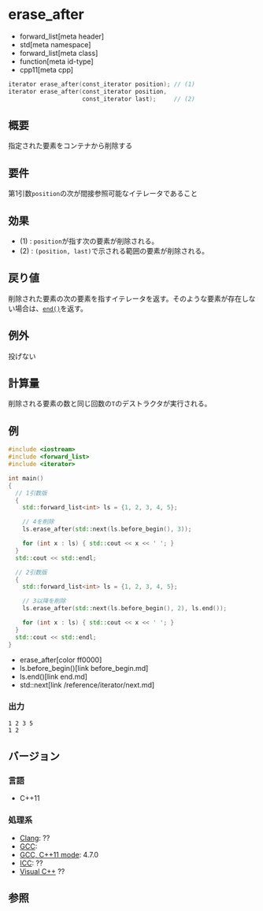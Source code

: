 # erase_after
* forward_list[meta header]
* std[meta namespace]
* forward_list[meta class]
* function[meta id-type]
* cpp11[meta cpp]

```cpp
iterator erase_after(const_iterator position); // (1)
iterator erase_after(const_iterator position,
                     const_iterator last);     // (2)
```

## 概要
指定された要素をコンテナから削除する


## 要件
第1引数`position`の次が間接参照可能なイテレータであること


## 効果
- (1) : `position`が指す次の要素が削除される。  
- (2) : `(position, last)`で示される範囲の要素が削除される。


## 戻り値
削除された要素の次の要素を指すイテレータを返す。そのような要素が存在しない場合は、[`end()`](end.md)を返す。


## 例外
投げない


## 計算量
削除される要素の数と同じ回数の`T`のデストラクタが実行される。


## 例
```cpp example
#include <iostream>
#include <forward_list>
#include <iterator>

int main()
{
  // 1引数版
  {
    std::forward_list<int> ls = {1, 2, 3, 4, 5};

    // 4を削除
    ls.erase_after(std::next(ls.before_begin(), 3));

    for (int x : ls) { std::cout << x << ' '; }
  }
  std::cout << std::endl;

  // 2引数版
  {
    std::forward_list<int> ls = {1, 2, 3, 4, 5};

    // 3以降を削除
    ls.erase_after(std::next(ls.before_begin(), 2), ls.end());

    for (int x : ls) { std::cout << x << ' '; }
  }
  std::cout << std::endl;
}
```
* erase_after[color ff0000]
* ls.before_begin()[link before_begin.md]
* ls.end()[link end.md]
* std::next[link /reference/iterator/next.md]

### 出力
```
1 2 3 5 
1 2 
```

## バージョン
### 言語
- C++11

### 処理系
- [Clang](/implementation.md#clang): ??
- [GCC](/implementation.md#gcc): 
- [GCC, C++11 mode](/implementation.md#gcc): 4.7.0
- [ICC](/implementation.md#icc): ??
- [Visual C++](/implementation.md#visual_cpp) ??


## 参照


